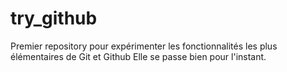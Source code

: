 # try_github
Premier repository pour expérimenter les fonctionnalités les plus élémentaires de Git et Github
Elle se passe bien pour l'instant.

